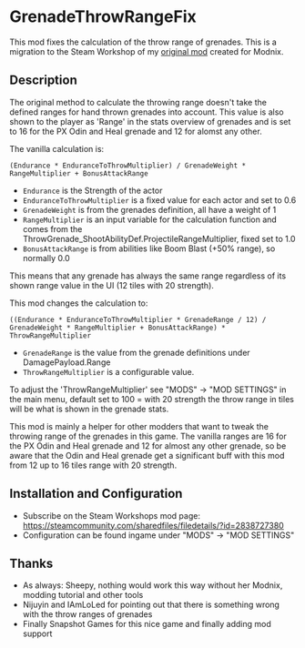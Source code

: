 # GrenadeThrowRangeFix
This mod fixes the calculation of the throw range of grenades. This is a migration to the Steam Workshop of my [original mod](https://github.com/MadSkunky/PP-Mods-GrenadeThrowRangeFix) created for Modnix.


## Description
The original method to calculate the throwing range doesn't take the defined ranges for hand thrown grenades into account.
This value is also shown to the player as 'Range' in the stats overview of grenades and is set to 16 for the PX Odin and Heal grenade and 12 for alomst any other.

The vanilla calculation is:

`(Endurance * EnduranceToThrowMultiplier) / GrenadeWeight * RangeMultiplier + BonusAttackRange`
- `Endurance` is the Strength of the actor
- `EnduranceToThrowMultiplier` is a fixed value for each actor and set to 0.6
- `GrenadeWeight` is from the grenades definition, all have a weight of 1
- `RangeMultiplier` is an input variable for the calculation function and comes from the ThrowGrenade_ShootAbilityDef.ProjectileRangeMultiplier, fixed set to 1.0
- `BonusAttackRange` is from abilities like Boom Blast (+50% range), so normally 0.0

This means that any grenade has always the same range regardless of its shown range value in the UI (12 tiles with 20 strength).

This mod changes the calculation to:

`((Endurance * EnduranceToThrowMultiplier * GrenadeRange / 12) / GrenadeWeight * RangeMultiplier + BonusAttackRange) * ThrowRangeMultiplier`
- `GrenadeRange` is the value from the grenade definitions under DamagePayload.Range
- `ThrowRangeMultiplier` is a configurable value.

To adjust the 'ThrowRangeMultiplier' see "MODS" -> "MOD SETTINGS" in the main menu, default set to 100 = with 20 strength the throw range in tiles will be what is shown in the grenade stats.

This mod is mainly a helper for other modders that want to tweak the throwing range of the grenades in this game.
The vanilla ranges are 16 for the PX Odin and Heal grenade and 12 for almost any other grenade, so be aware that the Odin and Heal grenade get a significant buff with this mod from 12 up to 16 tiles range with 20 strength.

## Installation and Configuration
- Subscribe on the Steam Workshops mod page: https://steamcommunity.com/sharedfiles/filedetails/?id=2838727380
- Configuration can be found ingame under "MODS" -> "MOD SETTINGS"

## Thanks
* As always: Sheepy, nothing would work this way without her Modnix, modding tutorial and other tools
* Nijuyin and IAmLoLed for pointing out that there is something wrong with the throw ranges of grenades
* Finally Snapshot Games for this nice game and finally adding mod support
